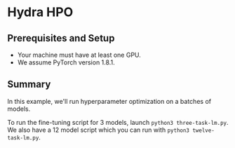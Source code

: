 # Hydra HPO
## Prerequisites and Setup

- Your machine must have at least one GPU.
- We assume PyTorch version 1.8.1.

## Summary
In this example, we'll run hyperparameter optimization on a batches of models.

To run the fine-tuning script for 3 models, launch ``python3 three-task-lm.py``. 
We also have a 12 model script which you can run with ``python3 twelve-task-lm.py``.